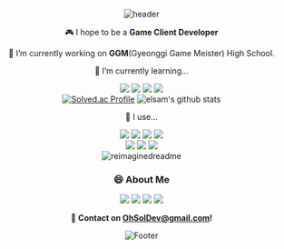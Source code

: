 <div align="center">

![header](https://capsule-render.vercel.app/api?type=Waving&color=timeGradient&height=200&section=header&text=Hi,%20I'm%20YeEun%20Oh%20(Elsam)%20👋&animation=fadeIn&fontSize=50&fontColor=314200)
<p>
  
  🎮  I hope to be a **Game Client Developer**   
  
  🔭 I’m currently working on **GGM**(Gyeonggi Game Meister) High School.
  
  🌱 I’m currently learning...
  
<img src="https://img.shields.io/badge/Unity-222324?style=for-the-badge&logo=Unity&logoColor=white"> <img src="https://img.shields.io/badge/C%23-239120?style=for-the-badge&logo=CSharp&logoColor=white"> <img src="https://img.shields.io/badge/C++-00599C?style=for-the-badge&logo=c%2B%2B&&logoColor=white"> <img src="https://img.shields.io/badge/Unreal-0E1128?style=for-the-badge&logo=unrealengine&logoColor=white">
  <br> [![Solved.ac Profile](http://mazassumnida.wtf/api/v2/generate_badge?boj=elsam)](https://solved.ac/elsam/)  ![elsam's github stats](https://github-readme-stats.vercel.app/api/top-langs/?username=elsam0104&theme=shadow_blue&layout=compact)

   🔧 I use...

  <img src="https://img.shields.io/badge/Git-F05032?style=for-the-badge&logo=git&logoColor=white">
<img src="https://img.shields.io/badge/Sourcetree-0052CC?style=for-the-badge&logo=sourcetree&logoColor=white"> 
<img src="https://img.shields.io/badge/Fork-C8FFFF?style=for-the-badge"> 
<img src="https://img.shields.io/badge/TortoiseGit-B9E2FA?style=for-the-badge"> 
<br>
<img src="https://img.shields.io/badge/Github-181717?style=for-the-badge&logo=github&logoColor=white"> <img src="https://img.shields.io/badge/Notion-000000?style=for-the-badge&logo=notion&logoColor=white"> <img src="https://img.shields.io/badge/Miro-050038?style=for-the-badge&logo=miro&logoColor=white"> 

<br>
<img src="https://myreadme.vercel.app/api/embed/elsam0104?panels=userstatistics,toplanguages,commitgraph" alt="reimaginedreadme" />
<br>
<!--
  ![elsam's github stats](https://github-readme-streak-stats.herokuapp.com/?user=elsam0104&theme=radical)
  ![elsam's github stats](https://github-readme-stats.vercel.app/api?username=elsam0104&theme=radical)
-->

### 😄 About Me

<a href="http://ggm.gondr.net/user/profile/29"><img src="https://img.shields.io/badge/Portfolio-222324?style=for-the-badge"></a>
<a href="https://energetic-tumble-4ad.notion.site/789fbe425f9c4165930ad4c90dffbe1f"><img src="https://img.shields.io/badge/Notion-FECC00?style=for-the-badge&logo=Notion&logoColor=black"></a>
<a href="https://mail.google.com/mail/u/0/?tab=rm&ogbl&pli=1#inbox?compose=CllgCKCHVNGfzJRWfGkGdvMVvxLZSxXmmxBMgDdxWPlHZDMXQFNjpsmMtqKwjXLghTLSDnsBBcg"><img src="https://img.shields.io/badge/Gmail-EA4335?style=for-the-badge&logo=Gmail&logoColor=white"></a>
<a href="https://ohsol.tistory.com/"><img src="https://img.shields.io/badge/Tistory-F4F4EB?style=for-the-badge&logo=Tistory&logoColor=black"></a>
<br>

📧 **Contact on OhSolDev@gmail.com!**

![Footer](https://capsule-render.vercel.app/api?type=waving&color=timeGradient&height=200&section=footer&text=Thank%20You%20for%20Coming!&animation=twinkling&fontSize=50&fontColor=314200)

<div>
  
<!--
**elsam0104/elsam0104** is a ✨ _special_ ✨ repository because its `README.md` (this file) appears on your GitHub profile.

Here are some ideas to get you started:

- 🔭 I’m currently working on ...
- 🌱 I’m currently learning ...
- 👯 I’m looking to collaborate on ...
- 🤔 I’m looking for help with ...
- 💬 Ask me about ...
- 📫 How to reach me: ...
- 😄 Pronouns: ...
- ⚡ Fun fact: ...
-->

